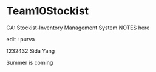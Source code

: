 # Team10Stockist
CA: Stockist-Inventory Management System
NOTES here

edit : purva


1232432
Sida Yang

Summer is coming

